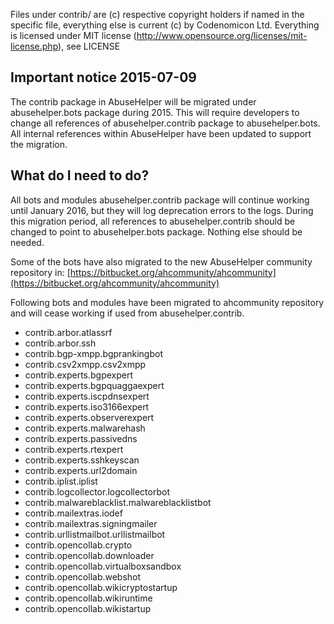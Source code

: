 Files under contrib/ are (c) respective copyright holders if named in the
specific file, everything else is current (c) by Codenomicon Ltd.
Everything is licensed under MIT license
(http://www.opensource.org/licenses/mit-license.php), see LICENSE

## Important notice 2015-07-09

The contrib package in AbuseHelper will be migrated under abusehelper.bots package during 2015. This will require developers to change all references of abusehelper.contrib package to abusehelper.bots. All internal references within AbuseHelper have been updated to support the migration.

## What do I need to do?

All bots and modules abusehelper.contrib package will continue working until January 2016, but they will log deprecation errors to the logs. During this migration period, all references to abusehelper.contrib should be changed to point to abusehelper.bots package. Nothing else should be needed.

Some of the bots have also migrated to the new AbuseHelper community repository in: [https://bitbucket.org/ahcommunity/ahcommunity](https://bitbucket.org/ahcommunity/ahcommunity)

Following bots and modules have been migrated to ahcommunity repository and will cease working if used from abusehelper.contrib.

* contrib.arbor.atlassrf
* contrib.arbor.ssh
* contrib.bgp-xmpp.bgprankingbot
* contrib.csv2xmpp.csv2xmpp
* contrib.experts.bgpexpert
* contrib.experts.bgpquaggaexpert
* contrib.experts.iscpdnsexpert
* contrib.experts.iso3166expert
* contrib.experts.observerexpert
* contrib.experts.malwarehash
* contrib.experts.passivedns
* contrib.experts.rtexpert
* contrib.experts.sshkeyscan
* contrib.experts.url2domain
* contrib.iplist.iplist
* contrib.logcollector.logcollectorbot
* contrib.malwareblacklist.malwareblacklistbot
* contrib.mailextras.iodef
* contrib.mailextras.signingmailer
* contrib.urllistmailbot.urllistmailbot
* contrib.opencollab.crypto
* contrib.opencollab.downloader
* contrib.opencollab.virtualboxsandbox
* contrib.opencollab.webshot
* contrib.opencollab.wikicryptostartup
* contrib.opencollab.wikiruntime
* contrib.opencollab.wikistartup